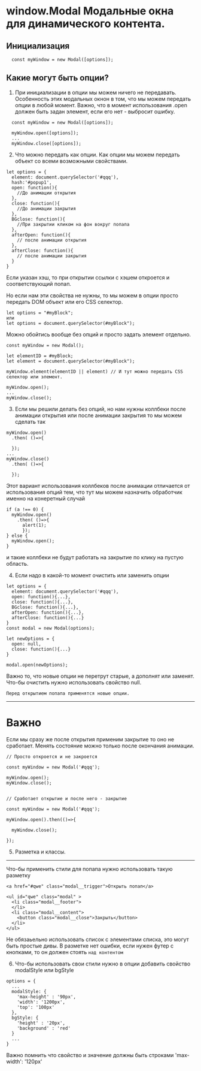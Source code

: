 window.Modal Модальные окна для динамического контента.
=========================


Инициализация
-----------
```
  const myWindow = new Modal([options]);
```
Какие могут быть опции?
-------------

1) При инициализации в опции мы можем ничего не передавать. Особенность этих модальных окнон в том, что мы можем передать опции в любой момент.
Важно, что в момент использования .open должен быть задан элемент, если его нет - выбросит ошибку.
```
  const myWindow = new Modal([options]);

  myWindow.open([options]);
  ...
  myWindow.close([options]);
```
2) Что можно передать как опции.
Как опции мы можем передать объект со всеми возможными свойствами.
```
let options = {
  element: document.querySelector('#qqq'),
  hash:'#popup1',
  open: function(){
    //До анимации открытия
  },
  close: function(){
    //До анимации закрытия
  },
  BGclose: function(){
    //При закрытии кликом на фон вокруг попапа
  },
  afterOpen: function(){
    // после анимации открытия
  },
  afterClose: function(){
    // после анимации закрытия
  }
}

```
Если указан хэш, то при открытии ссылки с хэшем откроется и соответствующий попап.

Но если нам эти свойства не нужны, то мы можем в опции просто передать DOM объект или его CSS селектор.
```
let options = "#myBlock";
или
let options = document.querySelector(#myBlock");
```

Можно обойтись вообще без опций и просто задать элемент отдельно.
```
const myWindow = new Modal();

let elementID = #myBlock;
let element = document.querySelector(#myBlock");

myWindow.element(elementID || element) // И тут можно передать CSS селектор или элемент.

myWindow.open();
...
myWindow.close();
```

3) Если мы решили делать без опций, но нам нужны коллбеки после анимации открытия или после анимации закрытия то мы можем сделать так
```
myWindow.open()
  .then( ()=>{

  });
...
myWindow.close()
  .then( ()=>{

  });
```
Этот вариант использования коллбеков после анимации отличается от использования опций тем, что тут мы можем назначить обработчик именно на конеретный случай

```
if (a !== 0) {
  myWindow.open()
    .then( ()=>{
      alert(1);
      });
} else {
  myWindow.open();
}
```
и такие коллбеки не будут работать на закрытие по клику на пустую область.



4) Если надо в какой-то момент очистить или заменить опции
```
let options = {
  element: document.querySelector('#qqq'),
  open: function(){...},
  close: function(){...},
  BGclose: function(){...},
  afterOpen: function(){...},
  afterClose: function(){...}
}
const modal = new Modal(options);

let newOptions = {
  open: null,
  close: function(){...}
}

modal.open(newOptions);
```
Важно то, что новые опции не перетрут старые, а дополнят или заменят.
Что-бы очистить нужно использовать свойство null.

`Перед открытием попапа применятся новые опции.`
***
Важно
===============
Если мы сразу же после открытия применим закрытие то оно не сработает.
Менять состояние можно только после окончания анимации.
```
// Просто откроется и не закроется

const myWindow = new Modal('#qqq');

myWindow.open();
myWindow.close();


// Сработает открытие и после него - закрытие

const myWindow = new Modal('#qqq');

myWindow.open().then(()=>{

  myWindow.close();

});
```
5) Разметка и классы.
---
Что-бы применить стили для попапа нужно использовать такую разметку
```
<a href="#qwe" class="modal__trigger">Открыть попап</a>

<ul id="qwe" class="modal" >
  <li class="modal__footer">
  </li>
  <li class="modal__content">
    <button class="modal__close">Закрыть</button>
  </li>
</ul>
```
Не обязаьельно использовать список с элементами списка, это могут быть простые дивы.
В разметке нет ошибки, если нужен футер с кнопками, то он должен стоять `над контентом`

6) Что-бы использовать свои стили нужно в опции добавить свойство modalStyle или bgStyle
```
options = {
  ...
  modalStyle: {
    'max-height' : '90px',
    'width': '1200px',
    'top': '100px'
  },
  bgStyle: {
    'height' : '20px',
    'background' : 'red'
  }
  ...
}
```
Важно помнить что свойство и значение должны быть строками 'max-width': '120px'
